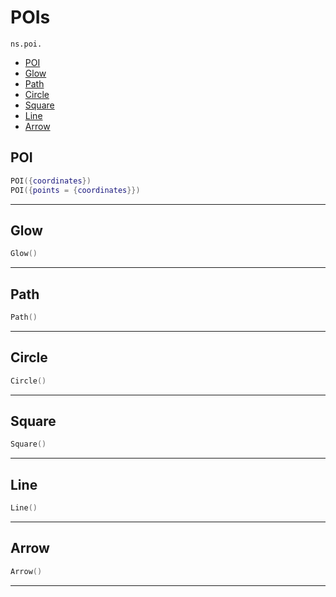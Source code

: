 # POIs

`ns.poi.`
- [POI](#poi)
- [Glow](#glow)
- [Path](#path)
- [Circle](#circle)
- [Square](#square)
- [Line](#line)
- [Arrow](#arrow)


## POI

```lua
POI({coordinates})
POI({points = {coordinates}})
```

---

## Glow

```lua
Glow()
```

---

## Path

```lua
Path()
```

---

## Circle

```lua
Circle()
```

---

## Square

```lua
Square()
```

---

## Line

```lua
Line()
```

---

## Arrow

```lua
Arrow()
```

---